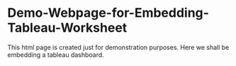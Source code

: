 # Demo-Webpage-for-Embedding-Tableau-Worksheet

This html page is created just for demonstration purposes. Here we shall be embedding a tableau dashboard.

